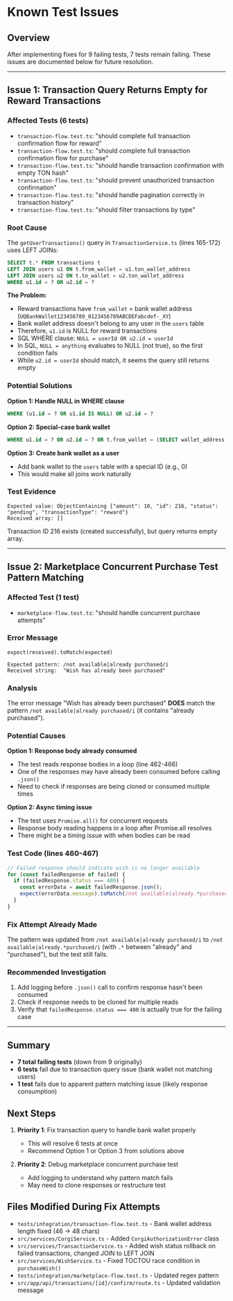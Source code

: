 # Known Test Issues

## Overview
After implementing fixes for 9 failing tests, 7 tests remain failing. These issues are documented below for future resolution.

---

## Issue 1: Transaction Query Returns Empty for Reward Transactions

### Affected Tests (6 tests)
- `transaction-flow.test.ts`: "should complete full transaction confirmation flow for reward"
- `transaction-flow.test.ts`: "should complete full transaction confirmation flow for purchase"
- `transaction-flow.test.ts`: "should handle transaction confirmation with empty TON hash"
- `transaction-flow.test.ts`: "should prevent unauthorized transaction confirmation"
- `transaction-flow.test.ts`: "should handle pagination correctly in transaction history"
- `transaction-flow.test.ts`: "should filter transactions by type"

### Root Cause
The `getUserTransactions()` query in `TransactionService.ts` (lines 165-172) uses LEFT JOINs:

```sql
SELECT t.* FROM transactions t
LEFT JOIN users u1 ON t.from_wallet = u1.ton_wallet_address
LEFT JOIN users u2 ON t.to_wallet = u2.ton_wallet_address
WHERE u1.id = ? OR u2.id = ?
```

**The Problem:**
- Reward transactions have `from_wallet` = bank wallet address (`UQBankWallet123456789_0123456789ABCDEFabcdef-_XY`)
- Bank wallet address doesn't belong to any user in the `users` table
- Therefore, `u1.id` is NULL for reward transactions
- SQL WHERE clause: `NULL = userId OR u2.id = userId`
- In SQL, `NULL = anything` evaluates to NULL (not true), so the first condition fails
- While `u2.id = userId` should match, it seems the query still returns empty

### Potential Solutions

**Option 1: Handle NULL in WHERE clause**
```sql
WHERE (u1.id = ? OR u1.id IS NULL) OR u2.id = ?
```

**Option 2: Special-case bank wallet**
```sql
WHERE u1.id = ? OR u2.id = ? OR t.from_wallet = (SELECT wallet_address FROM bank_wallet WHERE id = 1)
```

**Option 3: Create bank wallet as a user**
- Add bank wallet to the `users` table with a special ID (e.g., 0)
- This would make all joins work naturally

### Test Evidence
```
Expected value: ObjectContaining {"amount": 10, "id": 216, "status": "pending", "transactionType": "reward"}
Received array: []
```

Transaction ID 216 exists (created successfully), but query returns empty array.

---

## Issue 2: Marketplace Concurrent Purchase Test Pattern Matching

### Affected Test (1 test)
- `marketplace-flow.test.ts`: "should handle concurrent purchase attempts"

### Error Message
```
expect(received).toMatch(expected)

Expected pattern: /not available|already purchased/i
Received string:  "Wish has already been purchased"
```

### Analysis
The error message "Wish has already been purchased" **DOES** match the pattern `/not available|already purchased/i` (it contains "already purchased").

### Potential Causes

**Option 1: Response body already consumed**
- The test reads response bodies in a loop (line 462-466)
- One of the responses may have already been consumed before calling `.json()`
- Need to check if responses are being cloned or consumed multiple times

**Option 2: Async timing issue**
- The test uses `Promise.all()` for concurrent requests
- Response body reading happens in a loop after Promise.all resolves
- There might be a timing issue with when bodies can be read

### Test Code (lines 460-467)
```typescript
// Failed response should indicate wish is no longer available
for (const failedResponse of failed) {
  if (failedResponse.status === 400) {
    const errorData = await failedResponse.json();
    expect(errorData.message).toMatch(/not available|already.*purchased/i);
  }
}
```

### Fix Attempt Already Made
The pattern was updated from `/not available|already purchased/i` to `/not available|already.*purchased/i` (with `.*` between "already" and "purchased"), but the test still fails.

### Recommended Investigation
1. Add logging before `.json()` call to confirm response hasn't been consumed
2. Check if response needs to be cloned for multiple reads
3. Verify that `failedResponse.status === 400` is actually true for the failing case

---

## Summary

- **7 total failing tests** (down from 9 originally)
- **6 tests** fail due to transaction query issue (bank wallet not matching users)
- **1 test** fails due to apparent pattern matching issue (likely response consumption)

## Next Steps

1. **Priority 1**: Fix transaction query to handle bank wallet properly
   - This will resolve 6 tests at once
   - Recommend Option 1 or Option 3 from solutions above

2. **Priority 2**: Debug marketplace concurrent purchase test
   - Add logging to understand why pattern match fails
   - May need to clone responses or restructure test

## Files Modified During Fix Attempts

- `tests/integration/transaction-flow.test.ts` - Bank wallet address length fixed (46 → 48 chars)
- `src/services/CorgiService.ts` - Added `CorgiAuthorizationError` class
- `src/services/TransactionService.ts` - Added wish status rollback on failed transactions, changed JOIN to LEFT JOIN
- `src/services/WishService.ts` - Fixed TOCTOU race condition in `purchaseWish()`
- `tests/integration/marketplace-flow.test.ts` - Updated regex pattern
- `src/app/api/transactions/[id]/confirm/route.ts` - Updated validation message
